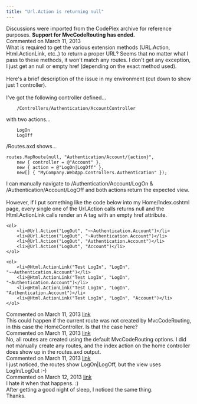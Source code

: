 ```yaml
---
title: "Url.Action is returning null"
---
```

<div class="note">
   Discussions were imported from the CodePlex archive for reference purposes. <b>Support for MvcCodeRouting has ended.</b></div>
<div id="post1013557" class="discussion-comment op">
   <div class="discussion-header">Commented on 
      <time datetime="2013-03-11T14:49:19.043-07:00" title="2013-03-11T14:49:19.043-07:00">March 11, 2013</time>
   </div>
   <div class="discussion-message">What is required to get the various extension methods (URL.Action, Html.ActionLink, etc..) to return a proper URL? Seems that no matter what I pass to these methods, it won't match any routes. I don't get any exception, I just get an null or empty href (depending on the exact method used).<br />
<br />
Here's a brief description of the issue in my environment (cut down to show just 1 controller).<br />
<br />
I've got the following controller defined...<br />
<pre><code>    /Controllers/Authentication/AccountController</code></pre>

with two actions...<br />
<pre><code>    LogOn
    LogOff</code></pre>

/Routes.axd shows...<br />
<pre><code>routes.MapRoute(null, &quot;Authentication/Account/{action}&quot;, 
    new { controller = @&quot;Account&quot; }, 
    new { action = @&quot;LogOn|LogOff&quot; }, 
    new[] { &quot;MyCompany.WebApp.Controllers.Authentication&quot; });</code></pre>

I can manually navigate to /Authentication/Account/LogOn &amp; /Authentication/Account/LogOff and both actions return the expected view.<br />
<br />
However, if I put something like the code below into my Home/Index.cshtml page, every single one of the Url.Action calls  returns null and the Html.ActionLink calls render an A tag with an empty href attribute.<br />
<pre><code>&lt;ol&gt;
    &lt;li&gt;@Url.Action(&quot;LogOut&quot;, &quot;~~Authentication.Account&quot;)&lt;/li&gt;
    &lt;li&gt;@Url.Action(&quot;LogOut&quot;, &quot;~Authentication.Account&quot;)&lt;/li&gt;
    &lt;li&gt;@Url.Action(&quot;LogOut&quot;, &quot;Authentication.Account&quot;)&lt;/li&gt;
    &lt;li&gt;@Url.Action(&quot;LogOut&quot;, &quot;Account&quot;)&lt;/li&gt;
&lt;/ol&gt;

&lt;ol&gt;
    &lt;li&gt;@Html.ActionLink(&quot;Test LogIn&quot;, &quot;LogIn&quot;, &quot;~~Authentication.Account&quot;)&lt;/li&gt;
    &lt;li&gt;@Html.ActionLink(&quot;Test LogIn&quot;, &quot;LogIn&quot;, &quot;~Authentication.Account&quot;)&lt;/li&gt;
    &lt;li&gt;@Html.ActionLink(&quot;Test LogIn&quot;, &quot;LogIn&quot;, &quot;Authentication.Account&quot;)&lt;/li&gt;
    &lt;li&gt;@Html.ActionLink(&quot;Test LogIn&quot;, &quot;LogIn&quot;, &quot;Account&quot;)&lt;/li&gt;
&lt;/ol&gt;
</code></pre>

</div>
</div>
<div id="post1013569" class="discussion-comment">
   <div class="discussion-header">Commented on 
      <time datetime="2013-03-11T15:07:57.523-07:00" title="2013-03-11T15:07:57.523-07:00">March 11, 2013</time> <a href="#post1013569" class="post-link">link</a></div>
   <div class="discussion-message">This could happen if the current route was not created by MvcCodeRouting, in this case the HomeController. Is that the case here?<br />
</div>
</div>
<div id="post1013635" class="discussion-comment">
   <div class="discussion-header">Commented on 
      <time datetime="2013-03-11T19:12:56.723-07:00" title="2013-03-11T19:12:56.723-07:00">March 11, 2013</time> <a href="#post1013635" class="post-link">link</a></div>
   <div class="discussion-message">No, all routes are created using the default MvcCodeRouting options. I did not manually create any routes, and the index action on the home controller does show up in the routes.axd output.<br />
</div>
</div>
<div id="post1013642" class="discussion-comment marked-as-answer">
   <div class="discussion-header">Commented on 
      <time datetime="2013-03-11T19:43:24.187-07:00" title="2013-03-11T19:43:24.187-07:00">March 11, 2013</time> <a href="#post1013642" class="post-link">link</a></div>
   <div class="discussion-message">I just noticed, the routes show LogOn|LogOff, but the view uses LogIn/LogOut :-)<br />
</div>
</div>
<div id="post1013935" class="discussion-comment">
   <div class="discussion-header">Commented on 
      <time datetime="2013-03-12T07:30:42.123-07:00" title="2013-03-12T07:30:42.123-07:00">March 12, 2013</time> <a href="#post1013935" class="post-link">link</a></div>
   <div class="discussion-message">I hate it when that happens. :) <br />
After getting a good night of sleep, I noticed the same thing. <br />
Thanks.<br />
</div>
</div>